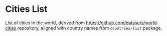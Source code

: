 # Cities List

List of cities in the world, derived from https://github.com/datasets/world-cities repository, aligned with country names from `countries-list` package.

